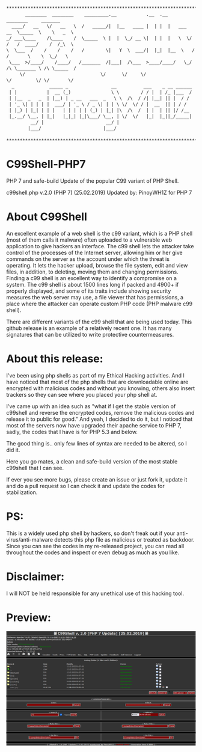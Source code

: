 ```
******************************************************************************************************
       ________  ________    _________.__           .__  .__             ________     _______   
  ____/   __   \/   __   \  /   _____/|  |__   ____ |  | |  |   ___  __  \_____  \    \   _  \  
_/ ___\____    /\____    /  \_____  \ |  |  \_/ __ \|  | |  |   \  \/ /   /  ____/    /  /_\  \ 
\  \___  /    /    /    /   /        \|   Y  \  ___/|  |_|  |__  \   /   /       \    \  \_/   \
 \___  >/____/    /____/   /_______  /|___|  /\___  >____/____/   \_/ /\ \_______ \ /\ \_____  /
     \/                            \/      \/     \/                  \/         \/ \/       \/ 
  _             _____ _                __          ___    _ __ ______
 | |           |  __ (_)               \ \        / / |  | /_ |___  /
 | |__  _   _  | |__) | _ __   ___  _   \ \  /\  / /| |__| || |  / / 
 | '_ \| | | | |  ___/ | '_ \ / _ \| | | \ \/  \/ / |  __  || | / /  
 | |_) | |_| | | |   | | | | | (_) | |_| |\  /\  /  | |  | || |/ /__ 
 |_.__/ \__, | |_|   |_|_| |_|\___/ \__, | \/  \/   |_|  |_||_/_____|
         __/ |                       __/ |                           
        |___/                       |___/                            

******************************************************************************************************
```
# C99Shell-PHP7
PHP 7 and safe-build Update of the popular C99 variant of PHP Shell.

c99shell.php v.2.0 (PHP 7) (25.02.2019) Updated by: PinoyWH1Z for PHP 7

# About C99Shell
An excellent example of a web shell is the c99 variant, which is a PHP shell (most of them calls it malware) often uploaded to a vulnerable web application to give hackers an interface. The c99 shell lets the attacker take control of the processes of the Internet server, allowing him or her give commands on the server as the account under which the threat is operating. It lets the hacker upload, browse the file system, edit and view files, in addition, to deleting, moving them and changing permissions. Finding a c99 shell is an excellent way to identify a compromise on a system. The c99 shell is about 1500 lines long if packed and 4900+ if properly displayed, and some of its traits include showing security measures the web server may use, a file viewer that has permissions, a place where the attacker can operate custom PHP code (PHP malware c99 shell).

There are different variants of the c99 shell that are being used today. This github release is an example of a relatively recent one. It has many signatures that can be utilized to write protective countermeasures.

# About this release:
I've been using php shells as part of my Ethical Hacking activities.
And I have noticed that most of the php shells that are downloadable online are encrypted with malicious codes and without you knowing, others also insert trackers so they can see where you placed your php shell at.

I've came up with an idea such as "what if I get the stable version of c99shell and reverse the encrypted codes, remove the malicious codes and release it to public for good."
And yeah, I decided to do it, but I noticed that most of the servers now have upgraded their apache service to PHP 7, sadly, the codes that I have is for PHP 5.3 and below.

The good thing is.. only few lines of syntax are needed to be altered, so I did it.

Here you go mates, a clean and safe-build version of the most stable c99shell that I can see.

If ever you see more bugs, please create an issue or just fork it, update it and do a pull request so I can check it and update the codes for stabilization.

# PS: 
This is a widely used php shell by hackers, so don't freak out if your anti-virus/anti-malware detects this php file as malicious or treated as backdoor.
Since you can see the codes in my re-released project, you can read all throughout the codes and inspect or even debug as much as you like.

# Disclaimer:
I will NOT be held responsible for any unethical use of this hacking tool.

# Preview:
![Demo 01 Prev SS](/Screenshots/demo_01.png)